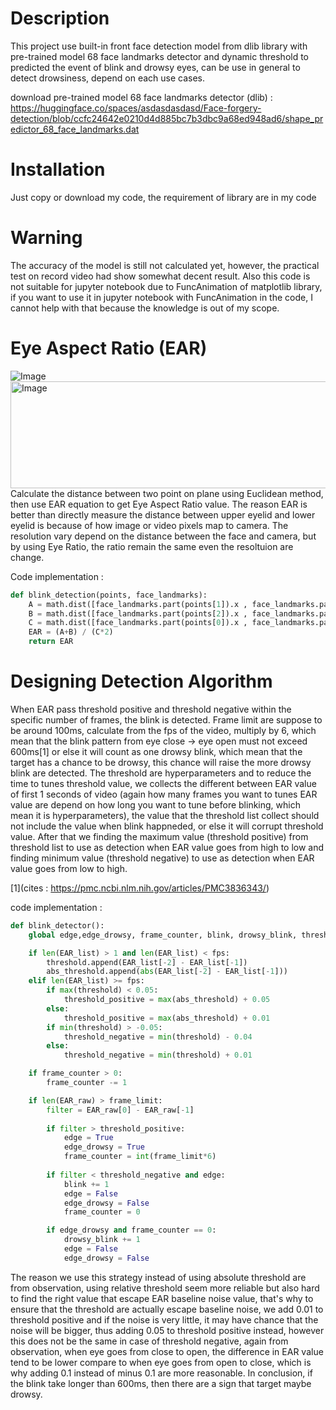 # Description
This project use built-in front face detection model from dlib library with pre-trained model 68 face landmarks detector and dynamic threshold to predicted the event of blink and drowsy eyes, can be use in general to detect drowsiness, depend on each use cases.

download pre-trained model 68 face landmarks detector (dlib) : https://huggingface.co/spaces/asdasdasdasd/Face-forgery-detection/blob/ccfc24642e0210d4d885bc7b3dbc9a68ed948ad6/shape_predictor_68_face_landmarks.dat
# Installation
Just copy or download my code, the requirement of library are in my code
# Warning
The accuracy of the model is still not calculated yet, however, the practical test on record video had show somewhat decent result. Also this code is not suitable for jupyter notebook due to FuncAnimation of matplotlib library, if you want to use it in jupyter notebook with FuncAnimation in the code, I cannot help with that because the knowledge is out of my scope.
# Eye Aspect Ratio (EAR)
![Image](https://github.com/user-attachments/assets/ae5b5bb8-ede7-427e-b07d-6439b5730994)
<img width="783" height="171" alt="Image" src="https://github.com/user-attachments/assets/25c0dd26-f40a-4cd7-8802-40f534a3dc58" />
Calculate the distance between two point on plane using Euclidean method, then use EAR equation to get Eye Aspect Ratio value. The reason EAR is better than directly measure the distance between upper eyelid and lower eyelid is because of how image or video pixels map to camera. The resolution vary depend on the distance between the face and camera, but by using Eye Ratio, the ratio remain the same even the resoltuion are change.

Code implementation :
```python
def blink_detection(points, face_landmarks):
    A = math.dist([face_landmarks.part(points[1]).x , face_landmarks.part(points[1]).y],[face_landmarks.part(points[5]).x , face_landmarks.part(points[5]).y])
    B = math.dist([face_landmarks.part(points[2]).x , face_landmarks.part(points[2]).y],[face_landmarks.part(points[4]).x , face_landmarks.part(points[4]).y])
    C = math.dist([face_landmarks.part(points[0]).x , face_landmarks.part(points[0]).y],[face_landmarks.part(points[3]).x , face_landmarks.part(points[3]).y])
    EAR = (A+B) / (C*2)
    return EAR
```
# Designing Detection Algorithm
When EAR pass threshold positive and threshold negative within the specific number of frames, the blink is detected. Frame limit are suppose to be around 100ms, calculate from the fps of the video, multiply by 6, which mean that the blink pattern from eye close -> eye open must not exceed 600ms[1] or else it will count as one drowsy blink, which mean that the target has a chance to be drowsy, this chance will raise the more drowsy blink are detected. The threshold are hyperparameters and to reduce the time to tunes threshold value, we collects the different between EAR value of first 1 seconds of video (again how many frames you want to tunes EAR value are depend on how long you want to tune before blinking, which mean it is hyperparameters), the value that the threshold list collect should not include the value when blink happneded, or else it will corrupt threshold value. After that we finding the maximum value (threshold positive) from threshold list to use as detection when EAR value goes from high to low and finding minimum value (threshold negative) to use as detection when EAR value goes from low to high. 

[1](cites : https://pmc.ncbi.nlm.nih.gov/articles/PMC3836343/)

code implementation :
```python
def blink_detector():
    global edge,edge_drowsy, frame_counter, blink, drowsy_blink, threshold_positive, threshold_negative

    if len(EAR_list) > 1 and len(EAR_list) < fps:
        threshold.append(EAR_list[-2] - EAR_list[-1])
        abs_threshold.append(abs(EAR_list[-2] - EAR_list[-1]))
    elif len(EAR_list) >= fps:
        if max(threshold) < 0.05:
            threshold_positive = max(abs_threshold) + 0.05
        else:
            threshold_positive = max(abs_threshold) + 0.01
        if min(threshold) > -0.05:
            threshold_negative = min(threshold) - 0.04
        else:
            threshold_negative = min(threshold) + 0.01

    if frame_counter > 0:
        frame_counter -= 1

    if len(EAR_raw) > frame_limit:
        filter = EAR_raw[0] - EAR_raw[-1]
        
        if filter > threshold_positive:
            edge = True
            edge_drowsy = True
            frame_counter = int(frame_limit*6)
        
        if filter < threshold_negative and edge:
            blink += 1
            edge = False
            edge_drowsy = False
            frame_counter = 0

        if edge_drowsy and frame_counter == 0:
            drowsy_blink += 1
            edge = False
            edge_drowsy = False
```
The reason we use this strategy instead of using absolute threshold are from observation, using relative threshold seem more reliable but also hard to find the right value that escape EAR baseline noise value, that's why to ensure that the threshold are actually escape baseline noise, we add 0.01 to threshold positive and if the noise is very little, it may have chance that the noise will be bigger, thus adding 0.05 to threshold positive instead, however this does not be the same in case of threshold negative, again from observation, when eye goes from close to open, the difference in EAR value tend to be lower compare to when eye goes from open to close, which is why adding 0.1 instead of minus 0.1 are more reasonable. In conclusion, if the blink take longer than 600ms, then there are a sign that target maybe drowsy.

